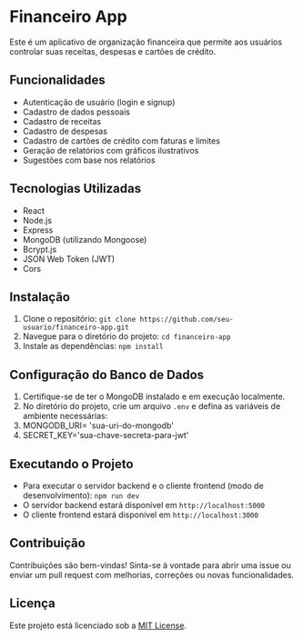 # Financeiro App

Este é um aplicativo de organização financeira que permite aos usuários controlar suas receitas, despesas e cartões de crédito.

## Funcionalidades

- Autenticação de usuário (login e signup)
- Cadastro de dados pessoais
- Cadastro de receitas
- Cadastro de despesas
- Cadastro de cartões de crédito com faturas e limites
- Geração de relatórios com gráficos ilustrativos
- Sugestões com base nos relatórios

## Tecnologias Utilizadas

- React
- Node.js
- Express
- MongoDB (utilizando Mongoose)
- Bcrypt.js
- JSON Web Token (JWT)
- Cors

## Instalação

1. Clone o repositório: `git clone https://github.com/seu-usuario/financeiro-app.git`
2. Navegue para o diretório do projeto: `cd financeiro-app`
3. Instale as dependências: `npm install`

## Configuração do Banco de Dados

1. Certifique-se de ter o MongoDB instalado e em execução localmente.
2. No diretório do projeto, crie um arquivo `.env` e defina as variáveis de ambiente necessárias:
3. MONGODB_URI= 'sua-uri-do-mongodb'
4. SECRET_KEY='sua-chave-secreta-para-jwt'

## Executando o Projeto

- Para executar o servidor backend e o cliente frontend (modo de desenvolvimento): `npm run dev`
- O servidor backend estará disponível em `http://localhost:5000`
- O cliente frontend estará disponível em `http://localhost:3000`

## Contribuição

Contribuições são bem-vindas! Sinta-se à vontade para abrir uma issue ou enviar um pull request com melhorias, correções ou novas funcionalidades.

## Licença

Este projeto está licenciado sob a [MIT License](LICENSE).
